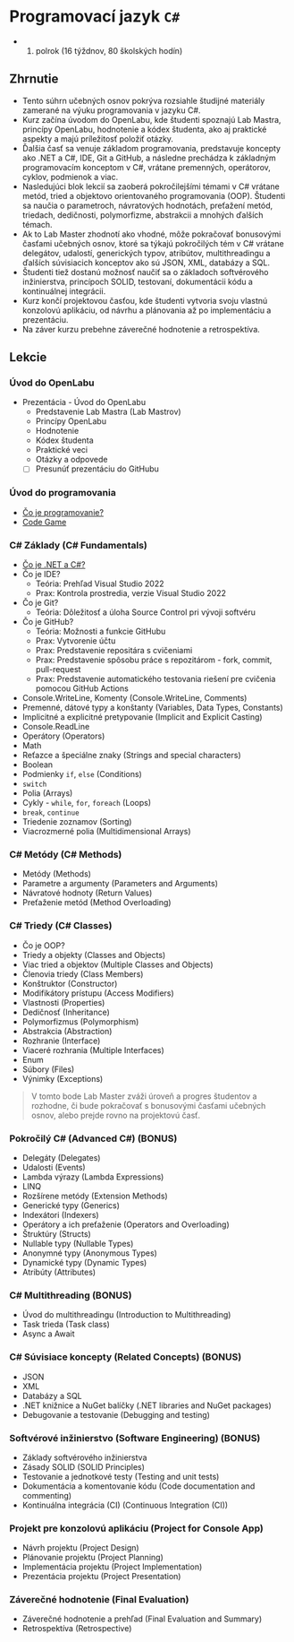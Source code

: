# Programovací jazyk `C#`

- 1. polrok (16 týždnov, 80 školských hodín)

## Zhrnutie

- Tento súhrn učebných osnov pokrýva rozsiahle študijné materiály zamerané na výuku programovania v jazyku C#.
- Kurz začína úvodom do OpenLabu, kde študenti spoznajú Lab Mastra, princípy OpenLabu, hodnotenie a kódex študenta, ako aj praktické aspekty a majú príležitosť položiť otázky.
- Ďalšia časť sa venuje základom programovania, predstavuje koncepty ako .NET a C#, IDE, Git a GitHub, a následne prechádza k základným programovacím konceptom v C#, vrátane premenných, operátorov, cyklov, podmienok a viac.
- Nasledujúci blok lekcií sa zaoberá pokročilejšími témami v C# vrátane metód, tried a objektovo orientovaného programovania (OOP). Študenti sa naučia o parametroch, návratových hodnotách, preťažení metód, triedach, dedičnosti, polymorfizme, abstrakcii a mnohých ďalších témach.
- Ak to Lab Master zhodnotí ako vhodné, môže pokračovať bonusovými časťami učebných osnov, ktoré sa týkajú pokročilých tém v C# vrátane delegátov, udalostí, generických typov, atribútov, multithreadingu a ďalších súvisiacich konceptov ako sú JSON, XML, databázy a SQL.
- Študenti tiež dostanú možnosť naučiť sa o základoch softvérového inžinierstva, princípoch SOLID, testovaní, dokumentácii kódu a kontinuálnej integrácii.
- Kurz končí projektovou časťou, kde študenti vytvoria svoju vlastnú konzolovú aplikáciu, od návrhu a plánovania až po implementáciu a prezentáciu.
- Na záver kurzu prebehne záverečné hodnotenie a retrospektíva.

## Lekcie

### Úvod do OpenLabu

- Prezentácia - Úvod do OpenLabu
  - Predstavenie Lab Mastra (Lab Mastrov)
  - Princípy OpenLabu
  - Hodnotenie
  - Kódex študenta
  - Praktické veci
  - Otázky a odpovede
  - [ ] Presunúť prezentáciu do GitHubu

### Úvod do programovania

- [Čo je programovanie?](lekcie/Co%20je%20programovanie.md)
- [Code Game](https://www.w3schools.com/codegame/index.html)

### C# Základy (C# Fundamentals)

- [Čo je .NET a C#?](lekcie/Co%20je%20.NET%20a%20CSharp.md)
- Čo je IDE?
  - Teória: Prehľad Visual Studio 2022
  - Prax: Kontrola prostredia, verzie Visual Studio 2022
- Čo je Git?
  - Teória: Dôležitosť a úloha Source Control pri vývoji softvéru
- Čo je GitHub?
  - Teória: Možnosti a funkcie GitHubu
  - Prax: Vytvorenie účtu
  - Prax: Predstavenie repositára s cvičeniami
  - Prax: Predstavenie spôsobu práce s repozitárom - fork, commit, pull-request
  - Prax: Predstavenie automatického testovania riešení pre cvičenia pomocou GitHub Actions
- Console.WriteLine, Komenty (Console.WriteLine, Comments)
- Premenné, dátové typy a konštanty (Variables, Data Types, Constants)
- Implicitné a explicitné pretypovanie (Implicit and Explicit Casting)
- Console.ReadLine
- Operátory (Operators)
- Math
- Reťazce a špeciálne znaky (Strings and special characters)
- Boolean
- Podmienky `if`, `else` (Conditions)
- `switch`
- Polia (Arrays)
- Cykly - `while`, `for`, `foreach` (Loops)
- `break`, `continue`
- Triedenie zoznamov (Sorting)
- Viacrozmerné polia (Multidimensional Arrays)

### C# Metódy (C# Methods)

- Metódy (Methods)
- Parametre a argumenty (Parameters and Arguments)
- Návratové hodnoty (Return Values)
- Preťaženie metód (Method Overloading)

### C# Triedy (C# Classes)

- Čo je OOP?
- Triedy a objekty (Classes and Objects)
- Viac tried a objektov (Multiple Classes and Objects)
- Členovia triedy (Class Members)
- Konštruktor (Constructor)
- Modifikátory prístupu (Access Modifiers)
- Vlastnosti (Properties)
- Dedičnosť (Inheritance)
- Polymorfizmus (Polymorphism)
- Abstrakcia (Abstraction)
- Rozhranie (Interface)
- Viaceré rozhrania (Multiple Interfaces)
- Enum
- Súbory (Files)
- Výnimky (Exceptions)

> V tomto bode Lab Master zváži úroveň a progres študentov a rozhodne, či bude pokračovať s bonusovými časťami učebných osnov, alebo prejde rovno na projektovú časť.

### Pokročilý C# (Advanced C#) (BONUS)

- Delegáty (Delegates)
- Udalosti (Events)
- Lambda výrazy (Lambda Expressions)
- LINQ
- Rozšírene metódy (Extension Methods)
- Generické typy (Generics)
- Indexátori (Indexers)
- Operátory a ich preťaženie (Operators and Overloading)
- Štruktúry (Structs)
- Nullable typy (Nullable Types)
- Anonymné typy (Anonymous Types)
- Dynamické typy (Dynamic Types)
- Atribúty (Attributes)

### C# Multithreading (BONUS)

- Úvod do multithreadingu (Introduction to Multithreading)
- Task trieda (Task class)
- Async a Await

### C# Súvisiace koncepty (Related Concepts) (BONUS)

- JSON
- XML
- Databázy a SQL
- .NET knižnice a NuGet balíčky (.NET libraries and NuGet packages)
- Debugovanie a testovanie (Debugging and testing)

### Softvérové inžinierstvo (Software Engineering) (BONUS)

- Základy softvérového inžinierstva
- Zásady SOLID (SOLID Principles)
- Testovanie a jednotkové testy (Testing and unit tests)
- Dokumentácia a komentovanie kódu (Code documentation and commenting)
- Kontinuálna integrácia (CI) (Continuous Integration (CI))

### Projekt pre konzolovú aplikáciu (Project for Console App)

- Návrh projektu (Project Design)
- Plánovanie projektu (Project Planning)
- Implementácia projektu (Project Implementation)
- Prezentácia projektu (Project Presentation)

### Záverečné hodnotenie (Final Evaluation)

- Záverečné hodnotenie a prehľad (Final Evaluation and Summary)
- Retrospektíva (Retrospective)
